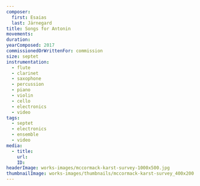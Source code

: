 ```yaml
---
composer:
  first: Esaias
  last: Järnegard
title: Songs for Antonin
movements:
duration:
yearComposed: 2017
commissionedOrWrittenFor: commission
size: septet
instrumentation:
  - flute
  - clarinet
  - saxophone
  - percussion
  - piano
  - violin
  - cello
  - electronics
  - video
tags:
  - septet
  - electronics
  - ensemble
  - video
media:
  - title:
    url:
    ID:
headerImage: works-images/mccormack-karst-survey-1000x500.jpg
thumbnailImage: works-images/thumbnails/mccormack-karst-survey_400x200.jpg
---
```

